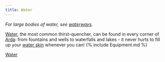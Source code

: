 ```yaml
---
title: Water
---
```


*For large bodies of water, see [waterways](waterways "wikilink").*

[Water](Water "wikilink"), the most common thirst-quencher, can be found
in every corner of [Arda](Arda "wikilink"): from fountains and wells to
waterfalls and lakes - it never hurts to fill up your [water
skin](water_skin "wikilink") whenever you can!
{% include Equipment.md %}

[Water](Category:_Consumables "wikilink")